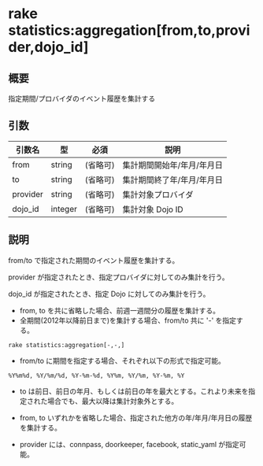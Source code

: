 # rake statistics:aggregation[from,to,provider,dojo_id]

## 概要

指定期間/プロバイダのイベント履歴を集計する

## 引数

|引数名|型|必須|説明|
|--|--|--|--|
|from|string|(省略可)|集計期間開始年/年月/年月日|
|to|string|(省略可)|集計期間終了年/年月/年月日|
|provider|string|(省略可)|集計対象プロバイダ|
|dojo_id|integer|(省略可)|集計対象 Dojo ID|

## 説明

from/to で指定された期間のイベント履歴を集計する。

provider が指定されたとき、指定プロバイダに対してのみ集計を行う。

dojo_id が指定されたとき、指定 Dojo に対してのみ集計を行う。

+ from, to を共に省略した場合、前週一週間分の履歴を集計する。
+ 全期間(2012年以降前日まで)を集計する場合、from/to 共に '-' を指定する。
```
rake statistics:aggregation[-,-,]
```
+ from/to に期間を指定する場合、それぞれ以下の形式で指定可能。
```
%Y%m%d, %Y/%m/%d, %Y-%m-%d, %Y%m, %Y/%m, %Y-%m, %Y
```
+ to は前日、前日の年月、もしくは前日の年を最大とする。これより未来を指定された場合でも、最大以降は集計対象外とする。

+ from, to いずれかを省略した場合、指定された他方の年/年月/年月日の履歴を集計する。

+ provider には、connpass, doorkeeper, facebook, static_yaml が指定可能。
